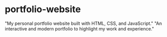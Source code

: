 # portfolio-website
"My personal portfolio website built with HTML, CSS, and JavaScript." "An interactive and modern portfolio to highlight my work and experience."
